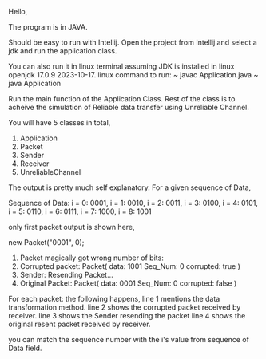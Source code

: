 Hello,

The program is in JAVA. 

Should be easy to run with Intellij. Open the project from Intellij and select a jdk and run the application class.

You can also run it in linux terminal assuming JDK is installed in linux openjdk 17.0.9 2023-10-17.
linux command to run:
~ javac Application.java
~ java Application

Run the main function of the Application Class. Rest of the class is to acheive the simulation of Reliable data transfer using Unreliable Channel.

You will have 5 classes in total,
1. Application
2. Packet
3. Sender
4. Receiver
5. UnreliableChannel

The output is pretty much self explanatory.
For a given sequence of Data,

Sequence of Data: 
i = 0: 0001, i = 1: 0010, i = 2: 0011, i = 3: 0100, i = 4: 0101, i = 5: 0110, i = 6: 0111, i = 7: 1000, i = 8: 1001

only first packet output is shown here,

new Packet("0001", 0);

1. Packet magically got wrong number of bits: 
2. Corrupted packet: Packet( data: 1001 Seq_Num: 0 corrupted: true )
3. Sender: Resending Packet...
4. Original Packet: Packet( data: 0001 Seq_Num: 0 corrupted: false )

For each packet: the following happens,
line 1 mentions the data transformation method.
line 2 shows the corrupted packet received by receiver.
line 3 shows the Sender resending the packet
line 4 shows the original resent packet received by receiver.

you can match the sequence number with the i's value from sequence of Data field.


